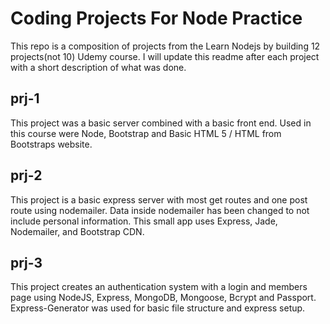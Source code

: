 Coding Projects For Node Practice
======

This repo is a composition of projects from the Learn Nodejs by building 12 projects(not 10) Udemy course. I will update this readme after each project with a short description of what was done.

## prj-1
This project was a basic server combined with a basic front end. Used in this course were Node, Bootstrap and Basic HTML 5 / HTML from Bootstraps website.

## prj-2
This project is a basic express server with most get routes and one post route using nodemailer. Data inside nodemailer has been changed to not include personal information. This small app uses Express, Jade, Nodemailer, and Bootstrap CDN.

## prj-3
This project creates an authentication system with a login and members page using NodeJS, Express, MongoDB, Mongoose, Bcrypt and Passport. Express-Generator was used for basic file structure and express setup. 
